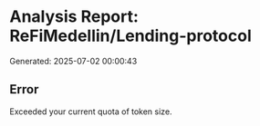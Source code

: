 # Analysis Report: ReFiMedellin/Lending-protocol

Generated: 2025-07-02 00:00:43

## Error

Exceeded your current quota of token size.
